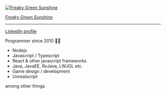 
[![Freaky Green Sunshine](https://florry.se/static/media/fgs.8a71ca58.jpg)](https://florry.se/project/freaky-green-sunshine)

_[Freaky Green Sunshine](https://florry.se/project/freaky-green-sunshine)_

---

[LinkedIn profile](https://www.linkedin.com/in/viktor-s%C3%B6derstr%C3%B6m-6ba02162/)

Programmer since 2010 👨‍💻
- Nodejs
- Javascript / Typescript
- React & other javascript frameworks
- Java, JavaEE, RxJava, LWJGL etc. 
- Game design / development
- Unrealscript

among other things

<!--
**Florry/Florry** is a ✨ _special_ ✨ repository because its `README.md` (this file) appears on your GitHub profile.

Here are some ideas to get you started:

- 🔭 I’m currently working on ...
- 🌱 I’m currently learning ...
- 👯 I’m looking to collaborate on ...
- 🤔 I’m looking for help with ...
- 💬 Ask me about ...
- 📫 How to reach me: ...
- 😄 Pronouns: ...
- ⚡ Fun fact: ...
-->
